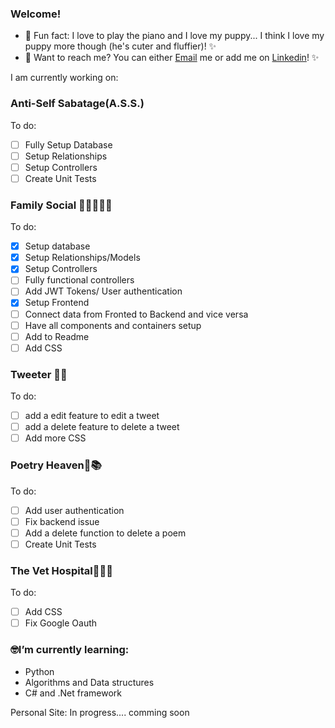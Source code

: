 ### Welcome!

- 🤍 Fun fact: I love to play the piano and I love my puppy... I think I love my puppy more though (he's cuter and fluffier)! ✨
- 🦋 Want to reach me? You can either [Email](naomirhames2020@gmail.com) me or add me on [Linkedin](https://www.linkedin.com/in/naomi-rhames-8231581b5/)! ✨

I am currently working on:

### Anti-Self Sabatage(A.S.S.)
To do:

- [ ] Fully Setup Database
- [ ] Setup Relationships
- [ ] Setup Controllers
- [ ] Create Unit Tests

### Family Social 👨‍👩‍👧‍👦💕

 To do:

- [x] Setup database
- [x] Setup Relationships/Models
- [x] Setup Controllers
- [ ] Fully functional controllers
- [ ] Add JWT Tokens/ User authentication
- [x] Setup Frontend
- [ ] Connect data from Fronted to Backend and vice versa
- [ ] Have all components and containers setup
- [ ] Add to Readme
- [ ] Add CSS

### Tweeter 📲💬
To do:

- [ ] add a edit feature to edit a tweet
- [ ] add a delete feature to delete a tweet
- [ ] Add more CSS

### Poetry Heaven📝📚
To do:

- [ ] Add user authentication 
- [ ] Fix backend issue
- [ ] Add a delete function to delete a poem
- [ ] Create Unit Tests

### The Vet Hospital🐶🐩🐾
To do:

- [ ] Add CSS
- [ ] Fix Google Oauth

### 🤓I’m currently learning:
- Python
- Algorithms and Data structures
- C# and .Net framework

Personal Site: In progress.... comming soon


<!--
**Naomi-Rhames/Naomi-Rhames** is a ✨ _special_ ✨ repository because its `README.md` (this file) appears on your GitHub profile.

Here are some ideas to get you started:

- 🔭 I’m currently working on ...
- 🌱 I’m currently learning ...
- 👯 I’m looking to collaborate on ...
- 🤔 I’m looking for help with ...
- 💬 Ask me about ...
- 📫 How to reach me: ...
- 😄 Pronouns: ...
- ⚡ Fun fact: ...
-->

